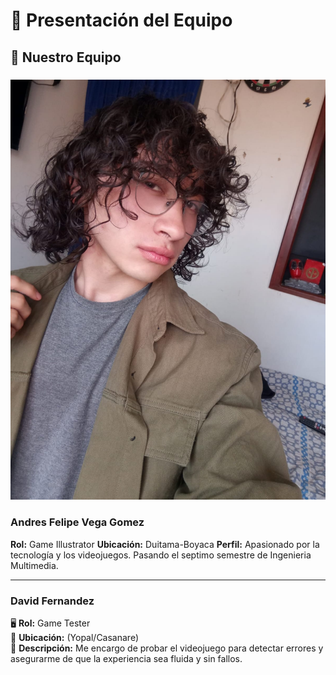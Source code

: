 # 🏢 Presentación del Equipo

## 🌟 Nuestro Equipo

### ![Foto de Andres](Fotos/unadfoto.jpg)
### Andres Felipe Vega Gomez
**Rol:** Game Illustrator 
**Ubicación:** Duitama-Boyaca 
**Perfil:** Apasionado por la tecnología y los videojuegos. Pasando el septimo semestre de Ingenieria Multimedia.

---

### David Fernandez  
🖥 **Rol:** Game Tester  
📍 **Ubicación:** (Yopal/Casanare)  
📌 **Descripción:** Me encargo de probar el videojuego para detectar errores y asegurarme de que la experiencia sea fluida y sin fallos.  
